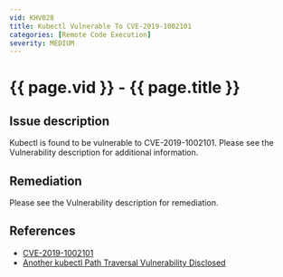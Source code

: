 ```yaml
---
vid: KHV028
title: Kubectl Vulnerable To CVE-2019-1002101
categories: [Remote Code Execution]
severity: MEDIUM
---
```


# {{ page.vid }} - {{ page.title }}

## Issue description

Kubectl is found to be vulnerable to CVE-2019-1002101. Please see the Vulnerability description for additional information.

## Remediation

Please see the Vulnerability description for remediation.

## References

- [CVE-2019-1002101](https://nvd.nist.gov/vuln/detail/CVE-2019-1002101)
- [Another kubectl Path Traversal Vulnerability Disclosed](https://blog.aquasec.com/kubernetes-security-kubectl-cve-2019-11246)
